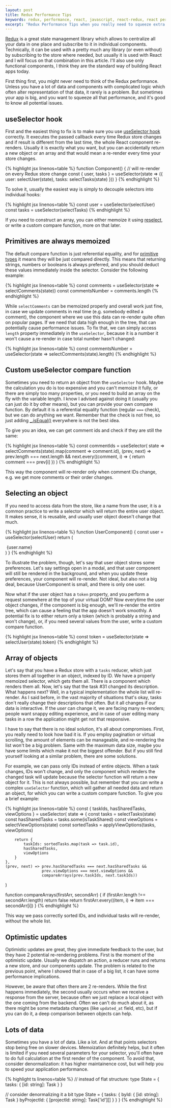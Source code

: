 ```yaml
---
layout: post
title: Redux Performance Tips
keywords: redux, performance, react, javascript, react-redux, react performance, performance tips
excerpt: "Redux Performance Tips when you really need to squeeze extra performance out of your React app"
---
```


[Redux](https://redux.js.org/) is a great state management library which allows to centralize all your data in one place and subscribe to it in individual components. Technically, it can be used with a pretty much any library (or even without) by subscribing to the store where needed, but usually it is used with React and I will focus on that combination in this article. I'll also use only functional components, I think they are the standard way of building React apps today.

First thing first, you might never need to think of the Redux performance. Unless you have a lot of data and components with complicated logic which often alter representation of that data, it rarely is a problem. But sometimes your app is big, and you want to squeeze all that performance, and it's good to know all potential issues.

## useSelector hook

First and the easiest thing to fix is to make sure you use [useSelector hook](https://react-redux.js.org/api/hooks#useselector) correctly. It executes the passed callback every time Redux store changes and if result is different from the last time, the whole React component re-renders. Usually it is exactly what you want, but you can accidentally return a new object or an array and that would mean a re-render every time your store changes.

{% highlight jsx linenos=table %}
function Component() {
    // will re-render on every Redux store change
    const { user, tasks } = useSelector(state => ({
        user: selectUser(state),
        tasks: selectTasks(state)
    }))
}
{% endhighlight %}

To solve it, usually the easiest way is simply to decouple selectors into individual hooks:

{% highlight jsx linenos=table %}
const user = useSelector(selectUser)
const tasks = useSelector(selectTasks)
{% endhighlight %}

If you need to construct an array, you can either memoize it using [reselect](https://github.com/reduxjs/reselect), or write a custom compare function, more on that later.

## Primitives are always memoized

The default compare function is just referential equality, and for [primitive types](https://developer.mozilla.org/en-US/docs/Glossary/Primitive) it means they will be just compared directly. This means that returning strings, numbers or booleans is always preferred, and you should deduct these values immediately inside the selector. Consider the following example:

{% highlight jsx linenos=table %}
const comments = useSelector(state => selectComments(state))
const commentsNumber = comments.length
{% endhighlight %}

While `selectComments` can be memoized properly and overall work just fine, in case we update comments in real time (e.g. somebody edited a comment), the component where we use this data can re-render quite often on popular pages. If we need that data high enough in the tree, that can potentially cause performance issues. To fix that, we can simply access `length` property immediately in the `useSelector`, because it is a number it won't cause a re-render in case total number hasn't changed:

{% highlight jsx linenos=table %}
const commentsNumber = useSelector(state => selectComments(state).length)
{% endhighlight %}

## Custom useSelector compare function

Sometimes you need to return an object from the `useSelector` hook. Maybe the calculation you do is too expensive and you can't memoize it fully, or there are simply too many properties, or you need to build an array on the fly with the variable length. I know I advised against doing it (usually you can just do it by other means), but you can provide your own compare function. By default it is a referential equality function (regular `===` check), but we can do anything we want. Remember that the check is not free, so just adding [\_.isEqual()](https://lodash.com/docs/4.17.15#isEqual) everywhere is not the best idea.

To give you an idea, we can get comment ids and check if they are still the same:

{% highlight jsx linenos=table %}
const commentIds = useSelector(
    state => selectComments(state).map(comment => comment.id),
    (prev, next) => prev.length === next.length && next.every((comment, i) => {
        return comment === prev[i]
    })
)
{% endhighlight %}

This way the component will re-render only when comment IDs change, e.g. we get more comments or their order changes.

## Selecting an object

If you need to access data from the store, like a name from the user, it is a common practice to write a selector which will return the entire user object. It makes sense, it is reusable, and usually user object doesn't change that much.

{% highlight jsx linenos=table %}
function UserComponent() {
    const user = useSelector(selectUser)
    return (
        <div>
            <img src={user.img} alt="">
            {user.name}
        </div>
    )
}
{% endhighlight %}

To illustrate the problem, though, let's say that user object stores some preferences. Let's say settings open in a modal, and that user component will still be rendered in the background, and when you update these preferences, your component will re-render. Not ideal, but also not a big deal, because UserComponent is small, and there is only one user.

Now what if the user object has a `token` property, and you perform a request somewhere at the top of your virtual DOM? Now everytime the user object changes, if the component is big enough, we'll re-render the entire tree, which can cause a feeling that the app doesn't work smoothly. A potential fix is to either return only a token (which is probably a string and won't change), or, if you need several values from the user, write a custom compare function.

{% highlight jsx linenos=table %}
const token = useSelector(state => selectUser(state).token)
{% endhighlight %}

## Array of objects

Let's say that you have a Redux store with a `tasks` reducer, which just stores them all together in an object, indexed by ID. We have a properly memoized selector, which gets them all. There is a component which renders them all. Now, let's say that the task #31 changed its description. What happens next? Well, in a typical implementation the whole list will re-render. As I said before, in the vast majority of situations that's okay, tasks don't really change their descriptions that often. But it all changes if our data is interactive. If the _user_ can change it, we are facing many re-renders; people want snappy editing experience, and in case of user editing many tasks in a row the application might get not that responsive.

I have to say that there is no ideal solution, it's all about compromises. First, you really need to look how bad it is. If you employ pagination or virtual scrolling, the amount of elements can be manageable, and re-rendering the list won't be a big problem. Same with the maximum data size, maybe you have some limits which make it not the biggest offender. But if you still find yourself looking at a similar problem, there are some solutions.

For example, we can pass only IDs instead of entire objects. When a task changes, IDs won't change, and only the component which renders the changed task will update because the selector function will return a new object for it. This is not always possible, but remember that you can write a complex `useSelector` function, which will gather all needed data and return an object, for which you can write a custom compare function. To give you a brief example:

{% highlight jsx linenos=table %}
const { taskIds, hasSharedTasks, viewOptions } = useSelector(
    state => {
        const tasks = selectTasks(state)
        const hasSharedTasks = tasks.some(isTaskShared)
        const viewOptions = selectViewOptions(state)
        const sortedTasks = applyViewOptions(tasks, viewOptions)

        return {
            taskIds: sortedTasks.map(task => task.id),
            hasSharedTasks,
            viewOptions
        }
    },
    (prev, next) => prev.hasSharedTasks === next.hasSharedTasks &&
                    prev.viewOptions === next.viewOptions &&
                    compareArrays(prev.taskIds, next.taskIds))
)

function compareArrays(firstArr, secondArr) {
    if (firstArr.length !== secondArr.length) return false
    return firstArr.every((item, i) => item === secondArr[i])
}
{% endhighlight %}

This way we pass correctly sorted IDs, and individual tasks will re-render, without the whole list.

## Optimistic updates

Optimistic updates are great, they give immediate feedback to the user, but they have 2 potential re-rendering problems. First is the moment of the optimistic update. Usually we dispatch an action, a reducer runs and returns a new store, and our components update. The problem is related to the previous point, where I showed that in case of a big list, it can have some performance implications.

However, be aware that often there are 2 re-renders. While the first happens immediately, the second usually occurs when we receive a response from the server, because often we just replace a local object with the one coming from the backend. Often we can't do much about it, as there might be some metadata changes (like `updated_at` field, etc), but if you can do it, a deep comparison between objects can help.


## Lots of data

Sometimes you have a lot of data. Like a lot. And at that points selectors stop being free on slower devices. Memoization definitely helps, but it often is limited if you need several parameters for your selector, you'll often have to do full calculation at the first render of the component. To avoid that, consider denormalization: it has higher maintainence cost, but will help you to speed your application performance.

{% highlight ts linenos=table %}
// instead of flat structure:
type State = {
    tasks: {
        [id: string]: Task
    }
}

// consider denormalizing it a bit
type State = {
    tasks: {
        byId: {
            [id: string]: Task
        }
        byProjectId: {
            [projectId: string]: Task['id'][]
        }
    }
}
{% endhighlight %}
